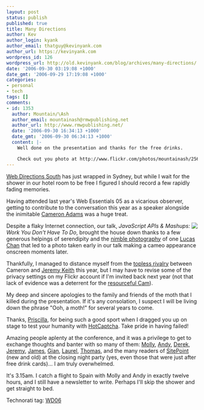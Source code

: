 ```yaml
---
layout: post
status: publish
published: true
title: Many Directions
author: Kev
author_login: kyank
author_email: thatguy@kevinyank.com
author_url: https://kevinyank.com
wordpress_id: 126
wordpress_url: http://old.kevinyank.com/blog/archives/many-directions/
date: '2006-09-30 03:19:08 +1000'
date_gmt: '2006-09-29 17:19:08 +1000'
categories:
- personal
- tech
tags: []
comments:
- id: 1353
  author: Mountain/\Ash
  author_email: mountainash@rmwpublishing.net
  author_url: http://www.rmwpublishing.net/
  date: '2006-09-30 16:34:13 +1000'
  date_gmt: '2006-09-30 06:34:13 +1000'
  content: |-
    Well done on the presentation and thanks for the free drinks.

    Check out you photo at http://www.flickr.com/photos/mountainash/256121248/
---
```

<p><a href="http://webdirections.org/">Web Directions South</a> has just wrapped in Sydney, but while I wait for the shower in our hotel room to be free I figured I should record a few rapidly fading memories.</p>
<p>Having attended last year's Web Essentials 05 as a vicarious observer, getting to contribute to the conversation this year as a speaker alongside the inimitable <a href="http://www.themaninblue.com/">Cameron Adams</a> was a huge treat.</p>
<p><a href="http://flickr.com/photos/lucasmoblog/255279578/"><img align="right" src="http://static.flickr.com/90/255279578_9ef9483846_m.jpg" /></a>Despite a flaky Internet connection, our talk, <cite>JavaScript APIs & Mashups: Work You Don't Have To Do</cite>, brought the house down thanks to a few generous helpings of serendipity and the <a href="http://flickr.com/photos/lucasmoblog/255285797/">nimble photography</a> of one <a href="http://lucaschan.com/">Lucas Chan</a> that led to a photo taken early in our talk making a cameo appearance onscreen moments later.</p>
<p>Thankfully, I managed to distance myself from the <a href="http://flickr.com/photos/lucasmoblog/254503317/">topless rivalry</a> between Cameron and <a href="http://domscripting.com/author/">Jeremy Keith</a> this year, but I may have to revise some of the privacy settings on my Flickr account if I'm invited back next year (not that lack of evidence was a deterrent for the <a href="http://flickr.com/photos/lucasmoblog/255285797/">resourceful Cam</a>).</p>
<p>My deep and sincere apologies to the family and friends of the moth that I killed during the presentation. If it's any consolation, I suspect I will be living down the phrase "Ooh, a moth!" for several years to come.</p>
<p>Thanks, <a href="http://www.solidariti.com/">Priscilla</a>, for being such a good sport when I dragged you up on stage to test your humanity with <a href="http://www.hotcaptcha.com/">HotCaptcha</a>. Take pride in having failed!</p>
<p>Amazing people aplenty at the conference, and it was a privilege to get to exchange thoughts and banter with so many of them: <a href="http://molly.com/">Molly</a>, <a href="http://www.stuffandnonsense.co.uk/">Andy</a>, <a href="http://boxofchocolates.ca/">Derek</a>, <a href="http://domscripting.com/author/">Jeremy</a>, <a href="http://www.brothercake.com/">James</a>, <a href="http://webstandardsgroup.org/features/gian-sampson-wild.cfm">Gian</a>, <a href="http://silkcharm.blogspot.com/">Laurel</a>, <a href="http://www.vanderwal.net/">Thomas</a>, and the many readers of <a href="http://www.sitepoint.com/">SitePoint</a> (new and old) at the closing night party (yes, even those that were just after free drink cards)... I am truly overwhelmed.</p>
<p>It's 3.15am. I catch a flight to Spain with Molly and Andy in exactly twelve hours, and I still have a newsletter to write. Perhaps I'll skip the shower and get straight to bed.</p>
<p>Technorati tag: <a rel="tag" href="http://technorati.com/tag/wd06">WD06</a></p>
